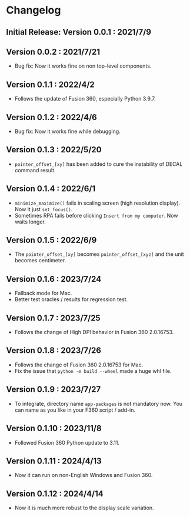 # Changelog

## Initial Release: Version 0.0.1 : 2021/7/9

## Version 0.0.2 : 2021/7/21

- Bug fix: Now it works fine on non top-level components.

## Version 0.1.1 : 2022/4/2

- Follows the update of Fusion 360, especially Python 3.9.7.

## Version 0.1.2 : 2022/4/6

- Bug fix: Now it works fine while debugging.

## Version 0.1.3 : 2022/5/20

- `pointer_offset_[xy]` has been added to cure the instability of DECAL command result.

## Version 0.1.4 : 2022/6/1

- `minimize_maximize()` fails in scaling screen (high resolution display). Now it just `set_focus()`.
- Sometimes RPA fails before clicking `Insert from my computer`. Now waits longer.

## Version 0.1.5 : 2022/6/9

- The `pointer_offset_[xy]` becomes `pointer_offset_[xyz]` and the unit becomes centimeter.

## Version 0.1.6 : 2023/7/24

- Fallback mode for Mac.
- Better test oracles / results for regression test.

## Version 0.1.7 : 2023/7/25

- Follows the change of High DPI behavior in Fusion 360 2.0.16753.

## Version 0.1.8 : 2023/7/26

- Follows the change of Fusion 360 2.0.16753 for Mac.
- Fix the issue that `python -m build --wheel` made a huge whl file.

## Version 0.1.9 : 2023/7/27

- To integrate, directory name `app-packages` is not mandatory now. You can name as you like in your F360 script / add-in.

## Version 0.1.10 : 2023/11/8

- Followed Fusion 360 Python update to 3.11.

## Version 0.1.11 : 2024/4/13

- Now it can run on non-English Windows and Fusion 360.

## Version 0.1.12 : 2024/4/14

- Now it is much more robust to the display scale variation.
